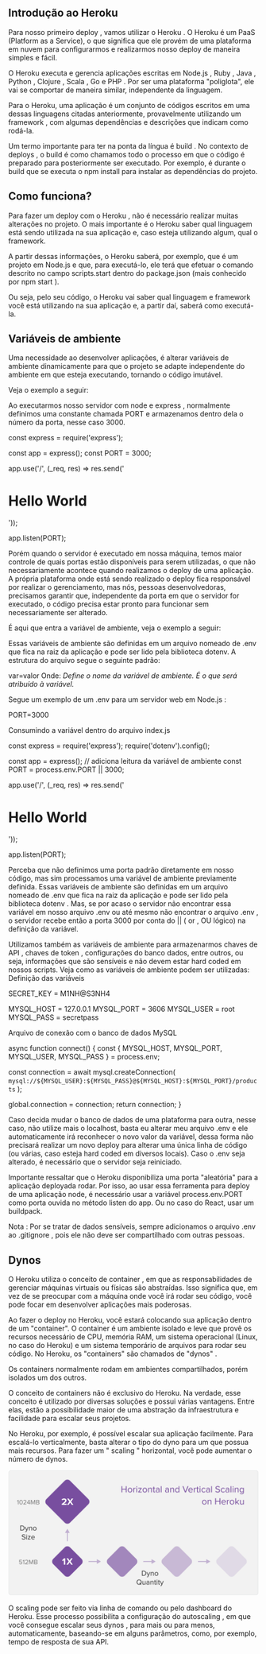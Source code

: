 ## Introdução ao Heroku

Para nosso primeiro deploy , vamos utilizar o Heroku . O Heroku é um PaaS (Platform as a Service), o que significa que ele provém de uma plataforma em nuvem para configurarmos e realizarmos nosso deploy de maneira simples e fácil.

O Heroku executa e gerencia aplicações escritas em Node.js , Ruby , Java , Python , Clojure , Scala , Go e PHP . Por ser uma plataforma "poliglota", ele vai se comportar de maneira similar, independente da linguagem.

Para o Heroku, uma aplicação é um conjunto de códigos escritos em uma dessas linguagens citadas anteriormente, provavelmente utilizando um framework , com algumas dependências e descrições que indicam como rodá-la.

Um termo importante para ter na ponta da língua é build . No contexto de deploys , o build é como chamamos todo o processo em que o código é preparado para posteriormente ser executado. Por exemplo, é durante o build que se executa o npm install para instalar as dependências do projeto.

## Como funciona?

Para fazer um deploy com o Heroku , não é necessário realizar muitas alterações no projeto. O mais importante é o Heroku saber qual linguagem está sendo utilizada na sua aplicação e, caso esteja utilizando algum, qual o framework.

A partir dessas informações, o Heroku saberá, por exemplo, que é um projeto em Node.js e que, para executá-lo, ele terá que efetuar o comando descrito no campo scripts.start dentro do package.json (mais conhecido por npm start ).

Ou seja, pelo seu código, o Heroku vai saber qual linguagem e framework você está utilizando na sua aplicação e, a partir daí, saberá como executá-la.

## Variáveis de ambiente

Uma necessidade ao desenvolver aplicações, é alterar variáveis de ambiente dinamicamente para que o projeto se adapte independente do ambiente em que esteja executando, tornando o código imutável.

Veja o exemplo a seguir:

Ao executarmos nosso servidor com node e express , normalmente definimos uma constante chamada PORT e armazenamos dentro dela o número da porta, nesse caso 3000.

const express = require('express');

const app = express();
const PORT = 3000;

app.use('/', (_req, res) => res.send('<h1>Hello World</h1>'));

app.listen(PORT);

Porém quando o servidor é executado em nossa máquina, temos maior controle de quais portas estão disponíveis para serem utilizadas, o que não necessariamente acontece quando realizamos o deploy de uma aplicação. A própria plataforma onde está sendo realizado o deploy fica responsável por realizar o gerenciamento, mas nós, pessoas desenvolvedoras, precisamos garantir que, independente da porta em que o servidor for executado, o código precisa estar pronto para funcionar sem necessariamente ser alterado.

É aqui que entra a variável de ambiente, veja o exemplo a seguir:

Essas variáveis de ambiente são definidas em um arquivo nomeado de .env que fica na raiz da aplicação e pode ser lido pela biblioteca dotenv. A estrutura do arquivo segue o seguinte padrão:

var=valor
Onde:
<var> Define o nome da variável de ambiente.
<valor> É o que será atribuído à variável.

Segue um exemplo de um .env para um servidor web em Node.js :

PORT=3000

Consumindo a variável dentro do arquivo index.js

const express = require('express');
require('dotenv').config();

const app = express();
// adiciona leitura da variável de ambiente
const PORT = process.env.PORT || 3000;

app.use('/', (_req, res) => res.send('<h1>Hello World</h1>'));

app.listen(PORT);

Perceba que não definimos uma porta padrão diretamente em nosso código, mas sim processamos uma variável de ambiente previamente definida. Essas variáveis de ambiente são definidas em um arquivo nomeado de .env que fica na raiz da aplicação e pode ser lido pela biblioteca dotenv . Mas, se por acaso o servidor não encontrar essa variável em nosso arquivo .env ou até mesmo não encontrar o arquivo .env , o servidor recebe então a porta 3000 por conta do || ( or , OU lógico) na definição da variável.

Utilizamos também as variáveis de ambiente para armazenarmos chaves de API , chaves de token , configurações do banco dados, entre outros, ou seja, informações que são sensíveis e não devem estar hard coded em nossos scripts.
Veja como as variáveis de ambiente podem ser utilizadas:
Definição das variáveis

SECRET_KEY = M1NH@S3NH4

MYSQL_HOST = 127.0.0.1
MYSQL_PORT = 3606
MYSQL_USER = root
MYSQL_PASS = secretpass

Arquivo de conexão com o banco de dados MySQL

async function connect() {
  const { MYSQL_HOST, MYSQL_PORT, MYSQL_USER, MYSQL_PASS } = process.env;

  const connection = await mysql.createConnection(
    `mysql://${MYSQL_USER}:${MYSQL_PASS}@${MYSQL_HOST}:${MYSQL_PORT}/products`
  );

  global.connection = connection;
  return connection;
}

Caso decida mudar o banco de dados de uma plataforma para outra, nesse caso, não utilize mais o localhost, basta eu alterar meu arquivo .env e ele automaticamente irá reconhecer o novo valor da variável, dessa forma não precisará realizar um novo deploy para alterar uma única linha de código (ou várias, caso esteja hard coded em diversos locais). Caso o .env seja alterado, é necessário que o servidor seja reiniciado.

Importante ressaltar que o Heroku disponibiliza uma porta "aleatória" para a aplicação deployada rodar. Por isso, ao usar essa ferramenta para deploy de uma aplicação node, é necessário usar a variável process.env.PORT como porta ouvida no método listen do app. Ou no caso do React, usar um buildpack.

Nota : Por se tratar de dados sensíveis, sempre adicionamos o arquivo .env ao .gitignore , pois ele não deve ser compartilhado com outras pessoas.

## Dynos

O Heroku utiliza o conceito de container , em que as responsabilidades de gerenciar máquinas virtuais ou físicas são abstraídas. Isso significa que, em vez de se preocupar com a máquina onde você irá rodar seu código, você pode focar em desenvolver aplicações mais poderosas.

Ao fazer o deploy no Heroku, você estará colocando sua aplicação dentro de um "container". O container é um ambiente isolado e leve que provê os recursos necessário de CPU, memória RAM, um sistema operacional (Linux, no caso do Heroku) e um sistema temporário de arquivos para rodar seu código. No Heroku, os "containers" são chamados de "dynos" .

Os containers normalmente rodam em ambientes compartilhados, porém isolados um dos outros.

O conceito de containers não é exclusivo do Heroku. Na verdade, esse conceito é utilizado por diversas soluções e possui várias vantagens. Entre elas, estão a possibilidade maior de uma abstração da infraestrutura e facilidade para escalar seus projetos.

No Heroku, por exemplo, é possível escalar sua aplicação facilmente. Para escalá-lo verticalmente, basta alterar o tipo do dyno para um que possua mais recursos. Para fazer um " scaling " horizontal, você pode aumentar o número de dynos.

<img src='heroku-scaling.svg' />


O scaling pode ser feito via linha de comando ou pelo dashboard do Heroku. Esse processo possibilita a configuração do autoscaling , em que você consegue escalar seus dynos , para mais ou para menos, automaticamente, baseando-se em alguns parâmetros, como, por exemplo, tempo de resposta de sua API.